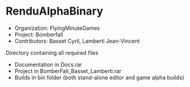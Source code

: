 RenduAlphaBinary
================

- Organization: FlyingMinuteGames
- Project: Bomberfall
- Contributors: Basset Cyril, Lamberti Jean-Vincent

Directory containing all required files

- Documentation in Docs.rar
- Project in BomberFall_Basset_Lamberti.rar
- Builds in bin folder (both stand-alone editor and game alpha builds)
